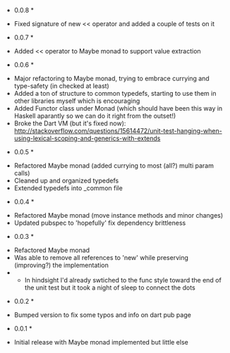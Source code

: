 * 0.0.8 *
- Fixed signature of new << operator and added a couple of tests on it

* 0.0.7 *
- Added << operator to Maybe monad to support value extraction

* 0.0.6 *
- Major refactoring to Maybe monad, trying to embrace currying and type-safety (in checked at least)
- Added a ton of structure to common typedefs, starting to use them in other libraries myself which is encouraging
- Added Functor class under Monad (which should have been this way in Haskell aparantly so we can do it right from the outset!)
- Broke the Dart VM (but it's fixed now): http://stackoverflow.com/questions/15614472/unit-test-hanging-when-using-lexical-scoping-and-generics-with-extends

* 0.0.5 *
- Refactored Maybe monad (added currying to most (all?) multi param calls)
- Cleaned up and organized typedefs
- Extended typedefs into _common file

* 0.0.4 *
- Refactored Maybe monad (move instance methods and minor changes)
- Updated pubspec to 'hopefully' fix dependency brittleness

* 0.0.3 *
- Refactored Maybe monad
- Was able to remove all references to 'new' while preserving (improving?) the implementation
- - In hindsight I'd already swtiched to the func style toward the end of the unit test but it took a night of sleep to connect the dots

* 0.0.2 *
- Bumped version to fix some typos and info on dart pub page
 
* 0.0.1 *
- Initial release with Maybe monad implemented but little else